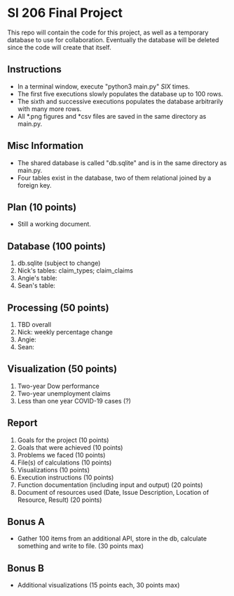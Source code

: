 # SI 206 Final Project

This repo will contain the code for this project, as well as a temporary database to use
for collaboration. Eventually the database will be deleted since the code will create
that itself.

## Instructions

- In a terminal window, execute "python3 main.py" *SIX* times.
- The first five executions slowly populates the database up to 100 rows.
- The sixth and successive executions populates the database arbitrarily with many more rows.
- All \*.png figures and \*csv files are saved in the same directory as main.py.

## Misc Information

- The shared database is called "db.sqlite" and is in the same directory as main.py.
- Four tables exist in the database, two of them relational joined by a foreign key.

## Plan (10 points)

- Still a working document.

## Database (100 points)

1. db.sqlite (subject to change)
2. Nick's tables: claim_types; claim_claims
3. Angie's table:
4. Sean's table:

## Processing (50 points)

1. TBD overall
2. Nick: weekly percentage change
3. Angie:
4. Sean:

## Visualization (50 points)

1. Two-year Dow performance
2. Two-year unemployment claims
3. Less than one year COVID-19 cases (?)

## Report

1. Goals for the project (10 points)
2. Goals that were achieved (10 points)
3. Problems we faced (10 points)
4. File(s) of calculations (10 points)
5. Visualizations (10 points)
6. Execution instructions (10 points)
7. Function documentation (including input and output) (20 points)
8. Document of resources used (Date, Issue Description, Location of Resource, Result) (20 points)

## Bonus A

- Gather 100 items from an additional API, store in the db, calculate something and write to file. (30 points max)

## Bonus B

- Additional visualizations (15 points each, 30 points max)
